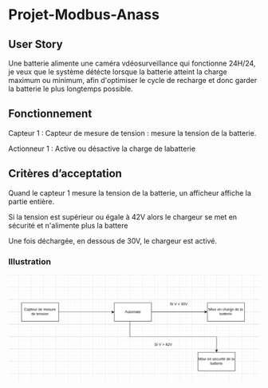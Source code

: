 # Projet-Modbus-Anass


## User Story

Une batterie alimente une caméra vdéosurveillance qui fonctionne 24H/24, je veux que le système détécte lorsque la batterie atteint la charge maximum ou minimum, afin d'optimiser le cycle de recharge et donc garder la batterie le plus longtemps possible.

## Fonctionnement

Capteur 1 : Capteur de mesure de tension : mesure la tension de la batterie.

Actionneur 1 : Active ou désactive la charge de labatterie 

## Critères d’acceptation

Quand le capteur 1 mesure la tension de la batterie, un afficheur affiche la partie entière.

Si la tension est supérieur ou égale à 42V alors le chargeur se met en sécurité et n'alimente plus la battere

Une fois déchargée, en dessous de 30V, le chargeur est activé.


### Illustration
![Schéma de la machine](img1.png)
